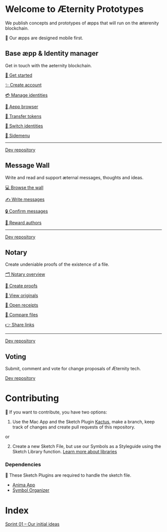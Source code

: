 # Welcome to Æternity Prototypes
We publish concepts and prototypes of æpps that will run on the æterenity blockchain.

📱 Our æpps are designed mobile first.




## Base æpp & Identity manager
Get in touch with the aeternity blockchain. 


[🚀 Get started](base-aepp/base.md#-get-started)

[✨ Create account](base-aepp/base.md#-create-account)

[💳 Manage identities](base-aepp/base.md#-manage-identities)

[👀 Aepp browser](base-aepp/base.md#-aepp-browser)

[💸 Transfer tokens](base-aepp/base.md#-transfer-tokens)

[🤞 Switch identities](base-aepp/base.md#-switch-identities)

[🤳 Sidemenu](base-aepp/base.md#-sidemenu)

***

[Dev repository](https://github.com/aeternity/aepp-identity)




## Message Wall
Write and read and support æternal messages, thoughts and ideas.

[💻 Browse the wall](base-aepp/wall.md#-browse-the-wall)

[✍ Write messages](base-aepp/wall.md#-write-messages)

[🔒 Confirm messages](base-aepp/wall.md#-confirm-messages)

[👏 Reward authors](base-aepp/wall.md#-reward-authors)

***

[Dev repository](https://github.com/aeternity/aepp-wall)



## Notary
Create undeniable proofs of the existence of a file.

[🗂 Notary overview](base-aepp/notary.md#-notary-overview)

[📃 Create proofs](base-aepp/notary.md#-create-proofs)

[👀 View originals](base-aepp/notary.md#-view-originals--open-receipts--compare-files--share-links)

[📄 Open receipts](base-aepp/notary.md#-view-originals--open-receipts--compare-files--share-links)

[👐 Compare files](base-aepp/notary.md#-view-originals--open-receipts--compare-files--share-links)

[👉 Share links](base-aepp/notary.md#-view-originals--open-receipts--compare-files--share-links)

***

[Dev repository](https://github.com/aeternity/aepp-aexistence)




## Voting
Submit, comment and vote for change proposals of Æternity tech.

[Dev repository](https://github.com/aeternity/aepp-voting)



# Contributing
👏 If you want to contribute, you have two options:

1. Use the Mac App and the Sketch Plugin [Kactus](https://github.com/kactus-io/kactus), make a branch, keep track of changes and create pull requests of this repository.

or

2. Create a new Sketch File, but use our Symbols as a Styleguide using the Sketch Library function. [Learn more about libraries](https://www.sketchapp.com/docs/libraries/adding-libraries)




### Dependencies
👾 These Sketch Plugins are required to handle the sketch file.
* [Anima App](https://animaapp.github.io/)
* [Symbol Organizer](https://github.com/sonburn/symbol-organizer)



# Index
[Sprint 01 – Our initial ideas](base-aepp/main.md)





